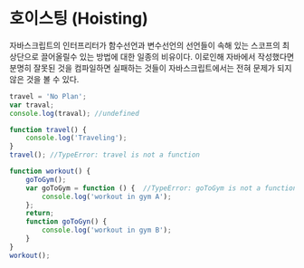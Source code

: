 # 호이스팅 (Hoisting)

자바스크립트의 인터프리터가 함수선언과 변수선언의 선언들이 속해 있는 스코프의 최상단으로 끌어올릴수 있는 방법에 대한 일종의 비유이다. 이로인해 자바에서 작성했다면 분명히 잘못된 것을 컴파일하면 실패하는 것들이 자바스크립트에서는 전혀 문제가 되지 않은 것을 볼 수 있다.

```javascript
travel = 'No Plan';
var traval;
console.log(traval); //undefined

function travel() {
    console.log('Traveling');
}
travel(); //TypeError: travel is not a function

function workout() {
    goToGym();
    var goToGym = function () {  //TypeError: goToGym is not a function
        console.log('workout in gym A');
    };
    return;
    function goToGyn() {
        console.log('workout in gym B');
    }
}
workout();
```